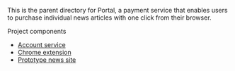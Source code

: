 This is the parent directory for Portal, a payment service that enables users to purchase individual news articles with one click from their browser.

Project components
- [Account service](https://github.com/SamvitJ/payment-portal-webapp)
- [Chrome extension](https://github.com/SamvitJ/payment-portal-extension)
- [Prototype news site](https://github.com/SamvitJ/sample-news-site)
